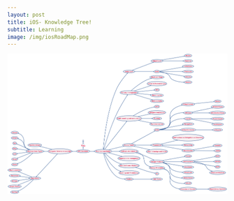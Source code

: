 ```yaml
---
layout: post
title: iOS- Knowledge Tree!
subtitle: Learning
image: /img/iosRoadMap.png
---
```

![image](../img/iosRoadMap.png)




 



 












